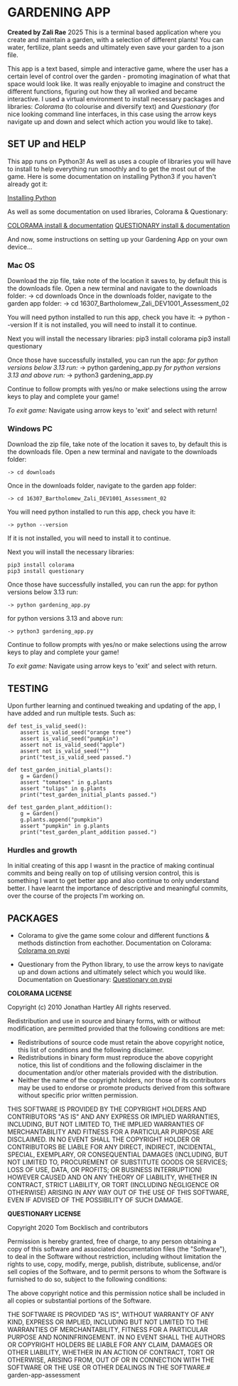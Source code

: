 
# GARDENING APP

**Created by Zali Rae** 2025
This is a terminal based application where you create and maintain a garden, with a selection of different plants! You can water, fertilize, plant seeds and ultimately even save your garden to a json file. 

This app is a text based, simple and interactive game, where the user has a certain level of control over the garden - promoting imagination of what that space would look like. It was really enjoyable to imagine and construct the different functions, figuring out how they all worked and became interactive. I used a virtual environment to install necessary packages and libraries: *Colorama* (to colourise and diversify text) and *Questionary* (for nice looking command line interfaces, in this case using the arrow keys navigate up and down and select which action you would like to take). 

## SET UP and HELP

This app runs on Python3! As well as uses a couple of libraries you will have to install to help everything run smoothly and to get the most out of the game. 
Here is some documentation on installing Python3 if you haven't already got it:

[Installing Python](https://realpython.com/installing-python/)

As well as some documentation on used libraries, Colorama & Questionary:

[COLORAMA install & documentation](https://pypi.org/project/colorama/)
[QUESTIONARY install & documentation](https://pypi.org/project/questionary/)

And now, some instructions on setting up your Gardening App on your own device...


### Mac OS

Download the zip file, take note of the location it saves to, by default this is the downloads file. 
Open a new terminal and navigate to the downloads folder: 
-> cd downloads
Once in the downloads folder, navigate to the garden app folder: 
-> cd 16307_Bartholomew_Zali_DEV1001_Assessment_02

You will need python installed to run this app, check you have it: 
-> python --version 
If it is not installed, you will need to install it to continue. 

Next you will install the necessary libraries: 
pip3 install colorama
pip3 install questionary

Once those have successfully installed, you can run the app: 
*for python versions below 3.13 run:*
-> python gardening_app.py
*for python versions 3.13 and above run:*
-> python3 gardening_app.py

Continue to follow prompts with yes/no or make selections using the arrow keys to play and complete your game!

*To exit game:*
Navigate using arrow keys to 'exit' and select with return! 





### Windows PC

Download the zip file, take note of the location it saves to, by default this is the downloads file. 
Open a new terminal and navigate to the downloads folder: 
```
-> cd downloads
```
Once in the downloads folder, navigate to the garden app folder: 
```
-> cd 16307_Bartholomew_Zali_DEV1001_Assessment_02
```

You will need python installed to run this app, check you have it: 
```
-> python --version 
```
If it is not installed, you will need to install it to continue. 

Next you will install the necessary libraries: 
```
pip3 install colorama
pip3 install questionary
```

Once those have successfully installed, you can run the app: 
for python versions below 3.13 run: 
```
-> python gardening_app.py
```
for python versions 3.13 and above run: 
```
-> python3 gardening_app.py
```

Continue to follow prompts with yes/no or make selections using the arrow keys to play and complete your game!

*To exit game:*
Navigate using arrow keys to 'exit' and select with return.

## TESTING
Upon further learning and continued tweaking and updating of the app, I have added and run multiple tests. Such as:

```
def test_is_valid_seed():
    assert is_valid_seed("orange tree")
    assert is_valid_seed("pumpkin")
    assert not is_valid_seed("apple")
    assert not is_valid_seed("")
    print("test_is_valid_seed passed.")

def test_garden_initial_plants():
    g = Garden()
    assert "tomatoes" in g.plants
    assert "tulips" in g.plants
    print("test_garden_initial_plants passed.")

def test_garden_plant_addition():
    g = Garden()
    g.plants.append("pumpkin")
    assert "pumpkin" in g.plants
    print("test_garden_plant_addition passed.") 
````

### Hurdles and growth
In initial creating of this app I wasnt in the practice of making continual commits and being really on top of utilising version control, this is something I want to get better app and also continue to only understand better. I have learnt the importance of descriptive and meaningful commits, over the course of the projects I'm working on. 


## PACKAGES 

- Colorama to give the game some colour and different functions & methods distinction from eachother. Documentation on Colorama:
[Colorama on pypi](https://pypi.org/project/colorama/)

- Questionary from the Python library, to use the arrow keys to navigate up and down actions and ultimately select which you would like. Documentation on Questionary:
[Questionary on pypi](https://pypi.org/project/questionary/)

**COLORAMA LICENSE**

Copyright (c) 2010 Jonathan Hartley
All rights reserved.

Redistribution and use in source and binary forms, with or without
modification, are permitted provided that the following conditions are met:

- Redistributions of source code must retain the above copyright notice, this
  list of conditions and the following disclaimer.
- Redistributions in binary form must reproduce the above copyright notice,
  this list of conditions and the following disclaimer in the documentation
  and/or other materials provided with the distribution.
- Neither the name of the copyright holders, nor those of its contributors
  may be used to endorse or promote products derived from this software without
  specific prior written permission.

THIS SOFTWARE IS PROVIDED BY THE COPYRIGHT HOLDERS AND CONTRIBUTORS "AS IS" AND
ANY EXPRESS OR IMPLIED WARRANTIES, INCLUDING, BUT NOT LIMITED TO, THE IMPLIED
WARRANTIES OF MERCHANTABILITY AND FITNESS FOR A PARTICULAR PURPOSE ARE
DISCLAIMED. IN NO EVENT SHALL THE COPYRIGHT HOLDER OR CONTRIBUTORS BE LIABLE
FOR ANY DIRECT, INDIRECT, INCIDENTAL, SPECIAL, EXEMPLARY, OR CONSEQUENTIAL
DAMAGES (INCLUDING, BUT NOT LIMITED TO, PROCUREMENT OF SUBSTITUTE GOODS OR
SERVICES; LOSS OF USE, DATA, OR PROFITS; OR BUSINESS INTERRUPTION) HOWEVER
CAUSED AND ON ANY THEORY OF LIABILITY, WHETHER IN CONTRACT, STRICT LIABILITY,
OR TORT (INCLUDING NEGLIGENCE OR OTHERWISE) ARISING IN ANY WAY OUT OF THE USE
OF THIS SOFTWARE, EVEN IF ADVISED OF THE POSSIBILITY OF SUCH DAMAGE.


**QUESTIONARY LICENSE**

Copyright 2020 Tom Bocklisch and contributors

Permission is hereby granted, free of charge, to any person obtaining a copy of
this software and associated documentation files (the "Software"), to deal in
the Software without restriction, including without limitation the rights to
use, copy, modify, merge, publish, distribute, sublicense, and/or sell copies
of the Software, and to permit persons to whom the Software is furnished to do
so, subject to the following conditions:

The above copyright notice and this permission notice shall be included in all
copies or substantial portions of the Software.

THE SOFTWARE IS PROVIDED "AS IS", WITHOUT WARRANTY OF ANY KIND, EXPRESS OR
IMPLIED, INCLUDING BUT NOT LIMITED TO THE WARRANTIES OF MERCHANTABILITY,
FITNESS FOR A PARTICULAR PURPOSE AND NONINFRINGEMENT. IN NO EVENT SHALL THE
AUTHORS OR COPYRIGHT HOLDERS BE LIABLE FOR ANY CLAIM, DAMAGES OR OTHER
LIABILITY, WHETHER IN AN ACTION OF CONTRACT, TORT OR OTHERWISE, ARISING FROM,
OUT OF OR IN CONNECTION WITH THE SOFTWARE OR THE USE OR OTHER DEALINGS IN THE
SOFTWARE.# garden-app-assessment
